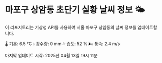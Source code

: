 
# 마포구 상암동 초단기 실황 날씨 정보 🌤️

이 리포지토리는 기상청 API를 사용하여 서울 마포구 상암동의 날씨 정보를 업데이트합니다. 

🌡️ 기온: 6.5 ℃
💧 강수량: 0 mm
💦 습도: 52 %
🌬️ 풍속: 2.4 m/s

마지막 업데이트 시각: 2025년 04월 13일 19시 11분    
